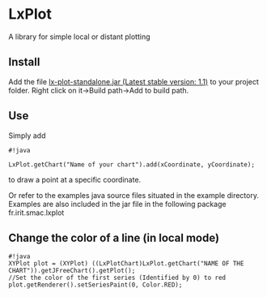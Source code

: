 # LxPlot

A library for simple local or distant plotting

## Install
Add the file [lx-plot-standalone.jar (Latest stable version: 1.1)](https://bitbucket.org/perlesa/lx-plot/raw/1.1/lx-plot-standalone.jar) to your project folder. Right click on it->Build path->Add to build path.
	
## Use

Simply add

```
#!java

LxPlot.getChart("Name of your chart").add(xCoordinate, yCoordinate);
```
to draw a point at a specific coordinate.

Or refer to the examples java source files situated in the example directory. Examples are also included in the jar file in the following package fr.irit.smac.lxplot

## Change the color of a line (in local mode)

```
#!java
XYPlot plot = (XYPlot) ((LxPlotChart)LxPlot.getChart("NAME OF THE CHART")).getJFreeChart().getPlot();
//Set the color of the first series (Identified by 0) to red
plot.getRenderer().setSeriesPaint(0, Color.RED);
```